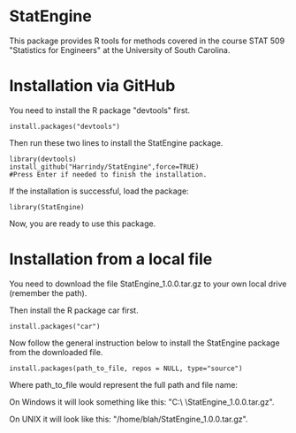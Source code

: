# StatEngine
This package provides R tools for methods covered in the course STAT 509 "Statistics for Engineers" at the University of South Carolina.

# Installation via GitHub

You need to install the R package "devtools" first.

    install.packages("devtools")
    
Then run these two lines to install the StatEngine package.

    library(devtools)
    install_github("Harrindy/StatEngine",force=TRUE) 
    #Press Enter if needed to finish the installation.
    
If the installation is successful, load the package:

    library(StatEngine)
    
Now, you are ready to use this package.

# Installation from a local file

You need to download the file StatEngine_1.0.0.tar.gz to your own local drive (remember the path).

Then install the R package car first.

    install.packages("car")
    
Now follow the general instruction below to install the StatEngine package from the downloaded file.
    
    install.packages(path_to_file, repos = NULL, type="source")
    
Where path_to_file would represent the full path and file name:

On Windows it will look something like this: "C:\ \StatEngine_1.0.0.tar.gz".

On UNIX it will look like this: "/home/blah/StatEngine_1.0.0.tar.gz".

